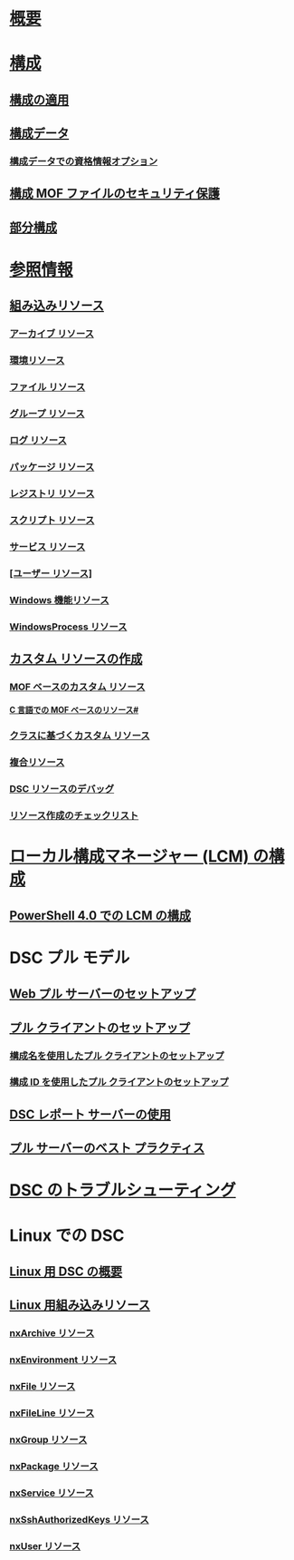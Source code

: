 # [概要](overview.md)

# [構成](configurations.md)
## [構成の適用](enactingConfigurations.md)
## [構成データ](configData.md)
### [構成データでの資格情報オプション](configDataCredentials.md)
## [構成 MOF ファイルのセキュリティ保護](secureMOF.md)
## [部分構成](partialConfigs.md)
# [参照情報](resources.md)
## [組み込みリソース](builtInResource.md)
### [アーカイブ リソース](archiveResource.md)
### [環境リソース](environmentResource.md)
### [ファイル リソース](fileResource.md)
### [グループ リソース](groupResource.md)
### [ログ リソース](logResource.md)
### [パッケージ リソース](packageResource.md)
### [レジストリ リソース](registryResource.md)
### [スクリプト リソース](scriptResource.md)
### [サービス リソース](serviceResource.md)
### [[ユーザー リソース]](userResource.md)
### [Windows 機能リソース](windowsfeatureResource.md)
### [WindowsProcess リソース](windowsProcessResource.md)
## [カスタム リソースの作成](authoringResource.md) 
### [MOF ベースのカスタム リソース](authoringResourceMOF.md)
#### [C 言語での MOF ベースのリソース#](authoringResourceMofCS.md)
### [クラスに基づくカスタム リソース](authoringResourceClass.md)
### [複合リソース](authoringResourceComposite.md)
### [DSC リソースのデバッグ](debugResource.md)
### [リソース作成のチェックリスト](resourceAuthoringChecklist.md)

# [ローカル構成マネージャー (LCM) の構成](metaConfig.md)
## [PowerShell 4.0 での LCM の構成](metaConfig4.md)

# DSC プル モデル
## [Web プル サーバーのセットアップ](pullServer.md)
## [プル クライアントのセットアップ](pullClient.md)
### [構成名を使用したプル クライアントのセットアップ](pullClientConfigNames.md)
### [構成 ID を使用したプル クライアントのセットアップ](pullClientConfigID.md)
## [DSC レポート サーバーの使用](reportServer.md)
## [プル サーバーのベスト プラクティス](secureServer.md)

# [DSC のトラブルシューティング](troubleshooting.md)

# Linux での DSC
## [Linux 用 DSC の概要](lnxGettingStarted.md)
## [Linux 用組み込みリソース](lnxBuiltInResources.md)
### [nxArchive リソース](lnxArchiveResource.md)
### [nxEnvironment リソース](lnxEnvironmentResource.md)
### [nxFile リソース](lnxFileResource.md)
### [nxFileLine リソース](lnxFileLineResource.md)
### [nxGroup リソース](lnxGroupResource.md)
### [nxPackage リソース](lnxPackageResource.md)
### [nxService リソース](lnxServiceResource.md)
### [nxSshAuthorizedKeys リソース](lnxSshAuthorizedKeysResource.md)
### [nxUser リソース](lnxUserResource.md)
<!--HONumber=Mar16_HO1-->
